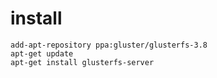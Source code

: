 # install
```shell
add-apt-repository ppa:gluster/glusterfs-3.8
apt-get update
apt-get install glusterfs-server
```
